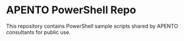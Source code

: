 # APENTO PowerShell Repo
This repository contains PowerShell sample scripts shared by APENTO consultants for public use.
